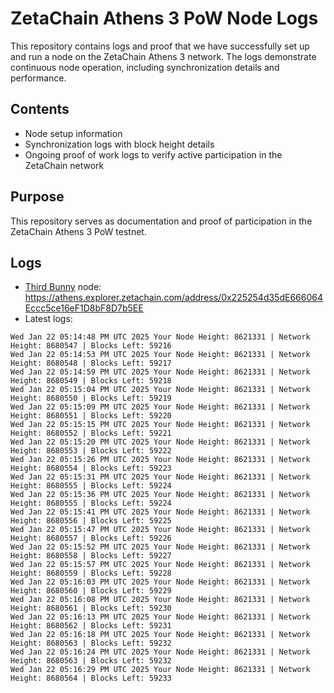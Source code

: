 # ZetaChain Athens 3 PoW Node Logs
This repository contains logs and proof that we have successfully set up and run a node on the ZetaChain Athens 3 network. The logs demonstrate continuous node operation, including synchronization details and performance.

## Contents
- Node setup information
- Synchronization logs with block height details
- Ongoing proof of work logs to verify active participation in the ZetaChain network

## Purpose
This repository serves as documentation and proof of participation in the ZetaChain Athens 3 PoW testnet.

## Logs

- [Third Bunny](https://thirdbunny.xyz/) node: https://athens.explorer.zetachain.com/address/0x225254d35dE666064Eccc5ce16eF1D8bF8D7b5EE
- Latest logs:
```
Wed Jan 22 05:14:48 PM UTC 2025 Your Node Height: 8621331 | Network Height: 8680547 | Blocks Left: 59216
Wed Jan 22 05:14:53 PM UTC 2025 Your Node Height: 8621331 | Network Height: 8680548 | Blocks Left: 59217
Wed Jan 22 05:14:59 PM UTC 2025 Your Node Height: 8621331 | Network Height: 8680549 | Blocks Left: 59218
Wed Jan 22 05:15:04 PM UTC 2025 Your Node Height: 8621331 | Network Height: 8680550 | Blocks Left: 59219
Wed Jan 22 05:15:09 PM UTC 2025 Your Node Height: 8621331 | Network Height: 8680551 | Blocks Left: 59220
Wed Jan 22 05:15:15 PM UTC 2025 Your Node Height: 8621331 | Network Height: 8680552 | Blocks Left: 59221
Wed Jan 22 05:15:20 PM UTC 2025 Your Node Height: 8621331 | Network Height: 8680553 | Blocks Left: 59222
Wed Jan 22 05:15:26 PM UTC 2025 Your Node Height: 8621331 | Network Height: 8680554 | Blocks Left: 59223
Wed Jan 22 05:15:31 PM UTC 2025 Your Node Height: 8621331 | Network Height: 8680555 | Blocks Left: 59224
Wed Jan 22 05:15:36 PM UTC 2025 Your Node Height: 8621331 | Network Height: 8680555 | Blocks Left: 59224
Wed Jan 22 05:15:41 PM UTC 2025 Your Node Height: 8621331 | Network Height: 8680556 | Blocks Left: 59225
Wed Jan 22 05:15:47 PM UTC 2025 Your Node Height: 8621331 | Network Height: 8680557 | Blocks Left: 59226
Wed Jan 22 05:15:52 PM UTC 2025 Your Node Height: 8621331 | Network Height: 8680558 | Blocks Left: 59227
Wed Jan 22 05:15:57 PM UTC 2025 Your Node Height: 8621331 | Network Height: 8680559 | Blocks Left: 59228
Wed Jan 22 05:16:03 PM UTC 2025 Your Node Height: 8621331 | Network Height: 8680560 | Blocks Left: 59229
Wed Jan 22 05:16:08 PM UTC 2025 Your Node Height: 8621331 | Network Height: 8680561 | Blocks Left: 59230
Wed Jan 22 05:16:13 PM UTC 2025 Your Node Height: 8621331 | Network Height: 8680562 | Blocks Left: 59231
Wed Jan 22 05:16:18 PM UTC 2025 Your Node Height: 8621331 | Network Height: 8680563 | Blocks Left: 59232
Wed Jan 22 05:16:24 PM UTC 2025 Your Node Height: 8621331 | Network Height: 8680563 | Blocks Left: 59232
Wed Jan 22 05:16:29 PM UTC 2025 Your Node Height: 8621331 | Network Height: 8680564 | Blocks Left: 59233
```
